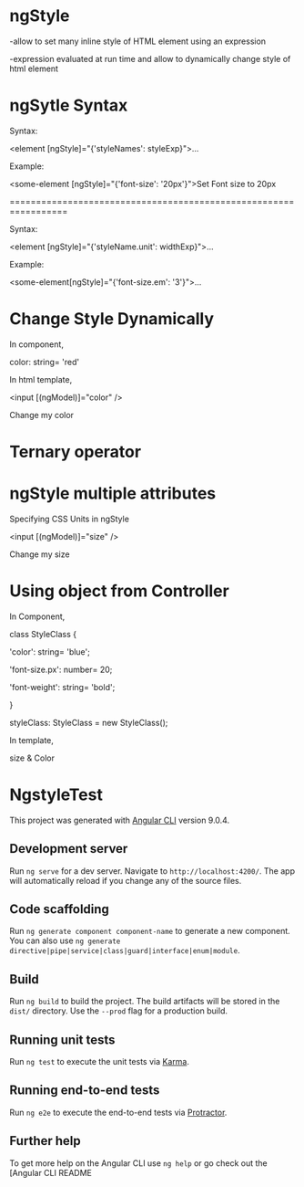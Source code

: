 ngStyle
==========
-allow to set many inline style of HTML element using an expression

-expression evaluated at run time and allow to dynamically change style of html element


ngSytle Syntax
==============

Syntax:

<element [ngStyle]="{'styleNames': styleExp}">...</element>

Example:

<some-element [ngStyle]="{'font-size': '20px'}">Set Font size to 20px</some-element>

=================================================================

Syntax:

<element [ngStyle]="{'styleName.unit': widthExp}">...</element>
 
Example:

<some-element[ngStyle]="{'font-size.em': '3'}">...</some-element>


Change Style Dynamically
========================

In component,

color: string= 'red'

In html template,

<input [(ngModel)]="color" />

<div [ngStyle]="{'color': color}">Change my color</div>

Ternary operator
==================

<div [ngStyle]="{'background-color':status === 'error' ? 'red' : 'blue' }"></<div>

ngStyle multiple attributes
===========================

<p [ngStyle]="{'color': 'purple',

               'font-size': '20px',
               
               'font-weight': 'bold'}">
               
     Multiple styles
     
</p>

Specifying CSS Units in ngStyle
===============================
<input [(ngModel)]="size" /> 

<div [ngStyle]="{'font-size.px': size}">Change my size</div>

Using object from Controller
================================
In Component,

class StyleClass {

   'color': string= 'blue';
   
   'font-size.px': number= 20;
   
   'font-weight': string= 'bold'; 
   
}


styleClass: StyleClass = new StyleClass();

In template,

<div [ngStyle]="styleClass">size & Color</div>


 

# NgstyleTest

This project was generated with [Angular CLI](https://github.com/angular/angular-cli) version 9.0.4.

## Development server

Run `ng serve` for a dev server. Navigate to `http://localhost:4200/`. The app will automatically reload if you change any of the source files.

## Code scaffolding

Run `ng generate component component-name` to generate a new component. You can also use `ng generate directive|pipe|service|class|guard|interface|enum|module`.

## Build

Run `ng build` to build the project. The build artifacts will be stored in the `dist/` directory. Use the `--prod` flag for a production build.

## Running unit tests

Run `ng test` to execute the unit tests via [Karma](https://karma-runner.github.io).

## Running end-to-end tests

Run `ng e2e` to execute the end-to-end tests via [Protractor](http://www.protractortest.org/).

## Further help

To get more help on the Angular CLI use `ng help` or go check out the [Angular CLI README

